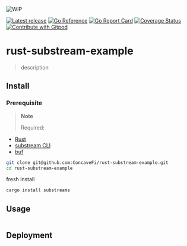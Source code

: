 ![WIP](https://img.shields.io/badge/status-wip-red)

[![Latest release](https://img.shields.io/github/v/release/ConcaveFi/rust-substream-example)](https://github.com/ConcaveFi/rust-substream-example/releases/latest)
[![Go Reference](https://pkg.go.dev/badge/github.com/ConcaveFi/rust-substream-example.svg)](https://pkg.go.dev/github.com/ConcaveFi/rust-substream-example)
[![Go Report Card](https://goreportcard.com/badge/github.com/ConcaveFi/rust-substream-example)](https://goreportcard.com/report/github.com/ConcaveFi/rust-substream-example)
[![Coverage Status](https://coveralls.io/repos/github/ConcaveFi/rust-substream-example/badge.svg?branch=master)](https://coveralls.io/github/ConcaveFi/rust-substream-example?branch=master)
<a href="https://gitpod.io/#https://github.com/ConcaveFi/rust-substream-example" target="_blank">
  <img
    src="https://img.shields.io/badge/Open%20with-Gitpod-908a85?logo=gitpod"
    alt="Contribute with Gitpod"
  />
</a>

# rust-substream-example

> description

## Install
### Prerequisite
> **Note**
>
>Required:
- [Rust](https://rust-lang.github.io/rustup/installation/index.html)
- [substream CLI](https://substreams.streamingfast.io/getting-started/installing-the-cli)
- [buf](https://docs.buf.build/installation)

```sh
git clone git@github.com:ConcaveFi/rust-substream-example.git
cd rust-substream-example
```


fresh install
```bash
cargo install substreams
```

## Usage
```sh
```
## Deployment
